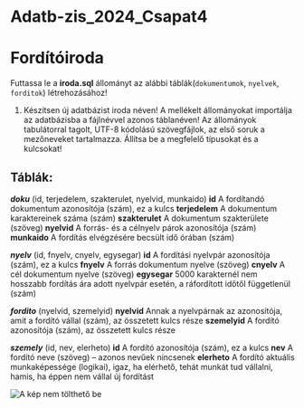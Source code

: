 # Adatb-zis_2024_Csapat4

# Fordítóiroda

Futtassa le a **iroda.sql** állományt az alábbi táblák(`dokumentumok`, `nyelvek`, `forditok`) létrehozásához!

1. Készítsen új adatbázist iroda néven! A mellékelt állományokat importálja az adatbázisba
a fájlnévvel azonos táblanéven! Az állományok tabulátorral tagolt, UTF-8 kódolású
szövegfájlok, az első soruk a mezőneveket tartalmazza. Állítsa be a megfelelő típusokat és
a kulcsokat! 

## Táblák:

***doku*** (id, terjedelem, szakterulet, nyelvid, munkaido)
**id**                  A fordítandó dokumentum azonosítója (szám), ez a kulcs
**terjedelem**          A dokumentum karaktereinek száma (szám)
**szakterulet**         A dokumentum szakterülete (szöveg)
**nyelvid**             A forrás- és a célnyelv párok azonosítója (szám)
**munkaido**            A fordítás elvégzésére becsült idő órában (szám)

***nyelv*** (id, fnyelv, cnyelv, egysegar)
**id**                  A fordítási nyelvpár azonosítója (szám), ez a kulcs
**fnyelv**              A forrás dokumentum nyelve (szöveg)
**cnyelv**              A cél dokumentum nyelve (szöveg)
**egysegar**            5000 karakternél nem hosszabb fordítás ára adott nyelvpár esetén,
                        a ráfordított időtől függetlenül (szám)

***fordito*** (nyelvid, szemelyid)
**nyelvid**             Annak a nyelvpárnak az azonosítója, amit a fordító vállal (szám),
                        az összetett kulcs része
**szemelyid**           A fordító azonosítója (szám), az összetett kulcs része

***szemely*** (id, nev, elerheto)
**id**                  A fordító azonosítója (szám), ez a kulcs
**nev**                 A fordító neve (szöveg) – azonos nevűek nincsenek
**elerheto**            A fordító aktuális munkaképessége (logikai), igaz, ha elérhető, tehát
                        munkát tud vállalni, hamis, ha éppen nem vállal új fordítást

![A kép nem tölthető be](idejönakép "A táblázatok képe")
     